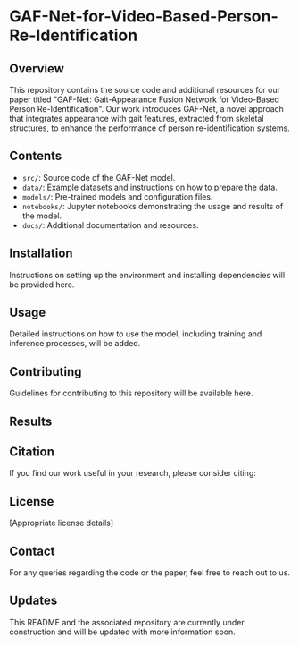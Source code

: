 # GAF-Net-for-Video-Based-Person-Re-Identification
## Overview
This repository contains the source code and additional resources for our paper titled "GAF-Net: Gait-Appearance Fusion Network for Video-Based Person Re-Identification". Our work introduces GAF-Net, a novel approach that integrates appearance with gait features, extracted from skeletal structures, to enhance the performance of person re-identification systems.

## Contents
- `src/`: Source code of the GAF-Net model.
- `data/`: Example datasets and instructions on how to prepare the data.
- `models/`: Pre-trained models and configuration files.
- `notebooks/`: Jupyter notebooks demonstrating the usage and results of the model.
- `docs/`: Additional documentation and resources.

## Installation
Instructions on setting up the environment and installing dependencies will be provided here.

## Usage
Detailed instructions on how to use the model, including training and inference processes, will be added.

## Contributing
Guidelines for contributing to this repository will be available here.
## Results


## Citation
If you find our work useful in your research, please consider citing:

## License
[Appropriate license details]

## Contact
For any queries regarding the code or the paper, feel free to reach out to us.

## Updates
This README and the associated repository are currently under construction and will be updated with more information soon.
